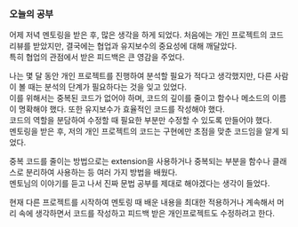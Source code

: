 ### 오늘의 공부

어제 저녁 멘토링을 받은 후, 많은 생각을 하게 되었다. 처음에는 개인 프로젝트의 코드 리뷰를 받았지만, 결국에는 협업과 유지보수의 중요성에 대해 깨달았다.<br>
특히 협업의 관점에서 받은 피드백은 큰 영감을 주었다.<br>

나는 몇 달 동안 개인 프로젝트를 진행하여 분석할 필요가 적다고 생각했지만, 다른 사람이 볼 때는 분석의 단계가 필요하다는 것을 잊고 있었다.<br>
이를 위해서는 중복된 코드가 없어야 하며, 코드의 깊이를 줄이고 함수나 메소드의 이름이 명확해야 했다.
또한 유지보수가 효율적인 코드를 작성해야 했다.<br>
코드의 역할을 분담하여 수정할 때 필요한 부분만 수정할 수 있도록 만들어야 했다.<br>
멘토링을 받은 후, 저의 개인 프로젝트의 코드는 구현에만 초점을 맞춘 코드임을 알게 되었다.<br>

중복 코드를 줄이는 방법으로는 extension을 사용하거나 중복되는 부분을 함수나 클래스로 분리하여 사용하는 등 여러 가지 방법을 배웠다.<br>
멘토님의 이야기를 듣고 나서 진짜 문법 공부를 제대로 해야겠다는 생각이 들었다.<br>

현재 다른 프로젝트를 시작하여 멘토링 때 배운 내용을 최대한 적용하거나 계속해서 머리 속에 생각하면서 코드를 작성하고 피드백 받은 개인프로젝트도 수정하려고 한다.  
